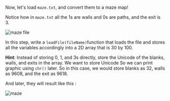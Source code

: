 <!--title={Load File as Map}-->

<!--badges={Python:110}-->

<!--concepts={2D Lists,Indexing 2D Lists, File Input Output}-->

Now, let's load `maze.txt`, and convert them to a maze map!

Notice how in `maze.txt` all the 1s are walls and 0s are paths, and the exit is 3. 

![maze file](https://tva1.sinaimg.cn/large/0082zybpgy1gbsjha0blej31ke0u0qtk.jpg)

In this step, write a `loadFile(fileName)`function that loads the file and stores all the variables accordingly into a 2D array that is 30 by 100. 

**Hint**: Instead of storing 0, 1, and 3s directly, store the Unicode of the blanks, walls, and exits in the array.  We want to store Unicode So we can print graphic using `chr()` later. So in this case, we would store blanks as 32, walls as 9608, and the exit as 9618.

And later, they will result like this :

<img src="https://projectbit.s3-us-west-1.amazonaws.com/darlene/cards/maze1.png" alt="maze" style="" />







